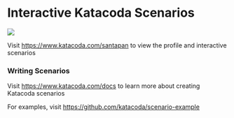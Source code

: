 # Interactive Katacoda Scenarios

[![](http://shields.katacoda.com/katacoda/santapan/count.svg)](https://www.katacoda.com/santapan "Get your profile on Katacoda.com")

Visit https://www.katacoda.com/santapan to view the profile and interactive scenarios

### Writing Scenarios
Visit https://www.katacoda.com/docs to learn more about creating Katacoda scenarios

For examples, visit https://github.com/katacoda/scenario-example
